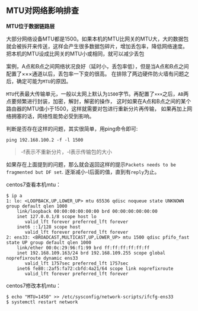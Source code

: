 ## MTU对网络影响排查

**MTU位于数据链路层**

大部分网络设备MTU都是1500。如果本机的MTU比网关的MTU大，大的数据包就会被拆开来传送，这样会产生很多数据包碎片，增加丢包率，降低网络速度。
把本机的MTU设成比网关的MTU小或相同，就可以减少丢包

案例，A点和B点之间网络状况良好（延时小，丢包率低），但是当A点和B点之间配置了×××通道以后，丢包率一下变的很高。
在排除了两边硬件防火墙有问题之后，确定可能为`MTU`的原因。

`MTU`代表最大传输单元，一般以太网上默认为`1500`字节。再配置了`×××`之后，`AB`两点要频繁进行封装，加密，解封，解密的操作，
这时如果在A点和B点之间的某个路由器的MTU值小于1500，这样就需要对包进行重新分片再传输，
如果再加上网络拥塞的话，网络性能势必受到影响。

判断是否存在这样的问题，其实很简单，用ping命令即可:

```shell
ping 192.168.100.2 -f -l 1500
```

> -f表示不重新分片，-l表示传输包的大小

如果存在上面提到的问题，那么就会返回这样的提示`Packets needs to be fragmented but DF set`. 
逐渐减小-l后面的值，直到有`reply`为止。


centos7查看本机mtu：

```shell
$ ip a
1: lo: <LOOPBACK,UP,LOWER_UP> mtu 65536 qdisc noqueue state UNKNOWN group default qlen 1000
    link/loopback 00:00:00:00:00:00 brd 00:00:00:00:00:00
    inet 127.0.0.1/8 scope host lo
       valid_lft forever preferred_lft forever
    inet6 ::1/128 scope host
       valid_lft forever preferred_lft forever
2: ens33: <BROADCAST,MULTICAST,UP,LOWER_UP> mtu 1500 qdisc pfifo_fast state UP group default qlen 1000
    link/ether 00:0c:29:96:f1:99 brd ff:ff:ff:ff:ff:ff
    inet 192.168.109.163/24 brd 192.168.109.255 scope global noprefixroute dynamic ens33
       valid_lft 1757sec preferred_lft 1757sec
    inet6 fe80::2af5:fa72:cbfd:4a21/64 scope link noprefixroute
       valid_lft forever preferred_lft forever
```

centos7修改本机mtu：

```shell
$ echo "MTU=1450" >> /etc/sysconfig/network-scripts/ifcfg-ens33
$ systemctl restart network
```